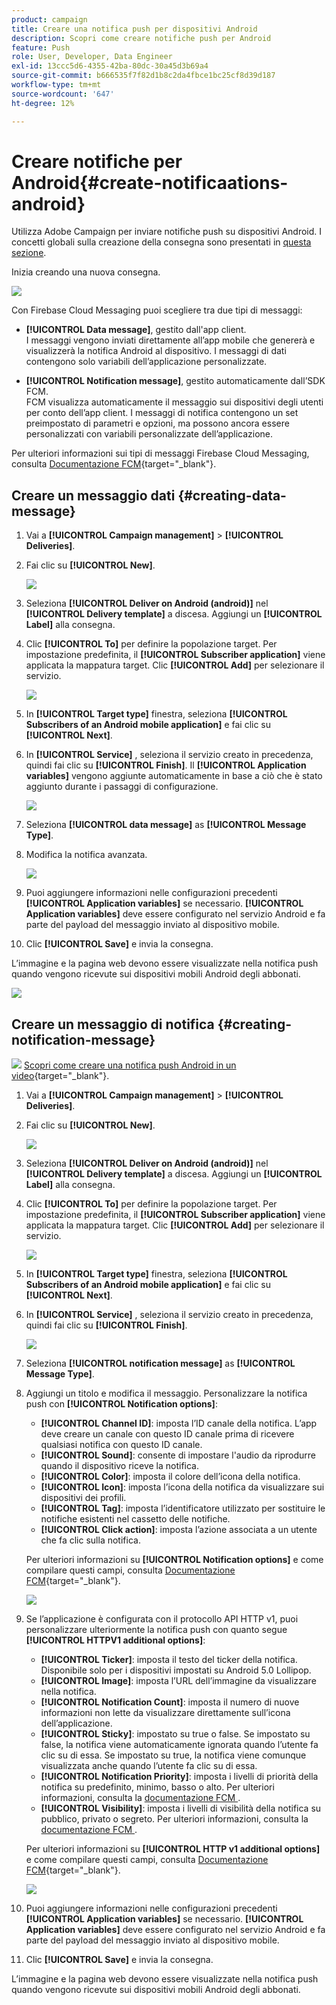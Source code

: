 ```yaml
---
product: campaign
title: Creare una notifica push per dispositivi Android
description: Scopri come creare notifiche push per Android
feature: Push
role: User, Developer, Data Engineer
exl-id: 13ccc5d6-4355-42ba-80dc-30a45d3b69a4
source-git-commit: b666535f7f82d1b8c2da4fbce1bc25cf8d39d187
workflow-type: tm+mt
source-wordcount: '647'
ht-degree: 12%

---
```


# Creare notifiche per Android{#create-notificaations-android}

Utilizza Adobe Campaign per inviare notifiche push su dispositivi Android. I concetti globali sulla creazione della consegna sono presentati in [questa sezione](steps-about-delivery-creation-steps.md).

Inizia creando una nuova consegna.

![](assets/nmac_delivery_1.png)

Con Firebase Cloud Messaging puoi scegliere tra due tipi di messaggi:

* **[!UICONTROL Data message]**, gestito dall&#39;app client.
  <br>I messaggi vengono inviati direttamente all’app mobile che genererà e visualizzerà la notifica Android al dispositivo. I messaggi di dati contengono solo variabili dell’applicazione personalizzate.

* **[!UICONTROL Notification message]**, gestito automaticamente dall’SDK FCM.
  <br> FCM visualizza automaticamente il messaggio sui dispositivi degli utenti per conto dell’app client. I messaggi di notifica contengono un set preimpostato di parametri e opzioni, ma possono ancora essere personalizzati con variabili personalizzate dell’applicazione.

Per ulteriori informazioni sui tipi di messaggi Firebase Cloud Messaging, consulta [Documentazione FCM](https://firebase.google.com/docs/cloud-messaging/concept-options#notifications_and_data_messages){target="_blank"}.


## Creare un messaggio dati {#creating-data-message}

1. Vai a **[!UICONTROL Campaign management]** > **[!UICONTROL Deliveries]**.

1. Fai clic su **[!UICONTROL New]**.

   ![](assets/nmac_android_3.png)

1. Seleziona **[!UICONTROL Deliver on Android (android)]** nel **[!UICONTROL Delivery template]** a discesa. Aggiungi un **[!UICONTROL Label]** alla consegna.

1. Clic **[!UICONTROL To]** per definire la popolazione target. Per impostazione predefinita, il **[!UICONTROL Subscriber application]** viene applicata la mappatura target. Clic **[!UICONTROL Add]** per selezionare il servizio.

   ![](assets/nmac_android_7.png)

1. In **[!UICONTROL Target type]** finestra, seleziona **[!UICONTROL Subscribers of an Android mobile application]** e fai clic su **[!UICONTROL Next]**.

1. In **[!UICONTROL Service]** , seleziona il servizio creato in precedenza, quindi fai clic su **[!UICONTROL Finish]**.
Il **[!UICONTROL Application variables]** vengono aggiunte automaticamente in base a ciò che è stato aggiunto durante i passaggi di configurazione.

   ![](assets/nmac_android_6.png)

1. Seleziona **[!UICONTROL data message]** as **[!UICONTROL Message Type]**.

1. Modifica la notifica avanzata.

   ![](assets/nmac_android_5.png)

1. Puoi aggiungere informazioni nelle configurazioni precedenti **[!UICONTROL Application variables]** se necessario. **[!UICONTROL Application variables]** deve essere configurato nel servizio Android e fa parte del payload del messaggio inviato al dispositivo mobile.

1. Clic **[!UICONTROL Save]** e invia la consegna.

L’immagine e la pagina web devono essere visualizzate nella notifica push quando vengono ricevute sui dispositivi mobili Android degli abbonati.

![](assets/nmac_android_4.png)

## Creare un messaggio di notifica {#creating-notification-message}

![](assets/do-not-localize/how-to-video.png) [Scopri come creare una notifica push Android in un video](https://experienceleague.adobe.com/docs/campaign-classic-learn/getting-started-with-push-notifications-for-android/configuring-and-sending-push-notifications.html#additional-resources){target="_blank"}.

1. Vai a **[!UICONTROL Campaign management]** > **[!UICONTROL Deliveries]**.

1. Fai clic su **[!UICONTROL New]**.

   ![](assets/nmac_android_3.png)

1. Seleziona **[!UICONTROL Deliver on Android (android)]** nel **[!UICONTROL Delivery template]** a discesa. Aggiungi un **[!UICONTROL Label]** alla consegna.

1. Clic **[!UICONTROL To]** per definire la popolazione target. Per impostazione predefinita, il **[!UICONTROL Subscriber application]** viene applicata la mappatura target. Clic **[!UICONTROL Add]** per selezionare il servizio.

   ![](assets/nmac_android_7.png)

1. In **[!UICONTROL Target type]** finestra, seleziona **[!UICONTROL Subscribers of an Android mobile application]** e fai clic su **[!UICONTROL Next]**.

1. In **[!UICONTROL Service]** , seleziona il servizio creato in precedenza, quindi fai clic su **[!UICONTROL Finish]**.

   ![](assets/nmac_android_6.png)

1. Seleziona **[!UICONTROL notification message]** as **[!UICONTROL Message Type]**.

1. Aggiungi un titolo e modifica il messaggio. Personalizzare la notifica push con **[!UICONTROL Notification options]**:

   * **[!UICONTROL Channel ID]**: imposta l’ID canale della notifica. L’app deve creare un canale con questo ID canale prima di ricevere qualsiasi notifica con questo ID canale.
   * **[!UICONTROL Sound]**: consente di impostare l&#39;audio da riprodurre quando il dispositivo riceve la notifica.
   * **[!UICONTROL Color]**: imposta il colore dell’icona della notifica.
   * **[!UICONTROL Icon]**: imposta l’icona della notifica da visualizzare sui dispositivi dei profili.
   * **[!UICONTROL Tag]**: imposta l’identificatore utilizzato per sostituire le notifiche esistenti nel cassetto delle notifiche.
   * **[!UICONTROL Click action]**: imposta l’azione associata a un utente che fa clic sulla notifica.

   Per ulteriori informazioni su **[!UICONTROL Notification options]** e come compilare questi campi, consulta [Documentazione FCM](https://firebase.google.com/docs/reference/fcm/rest/v1/projects.messages#androidnotification){target="_blank"}.

   ![](assets/nmac_android_8.png)

1. Se l’applicazione è configurata con il protocollo API HTTP v1, puoi personalizzare ulteriormente la notifica push con quanto segue **[!UICONTROL HTTPV1 additional options]**:

   * **[!UICONTROL Ticker]**: imposta il testo del ticker della notifica. Disponibile solo per i dispositivi impostati su Android 5.0 Lollipop.
   * **[!UICONTROL Image]**: imposta l’URL dell’immagine da visualizzare nella notifica.
   * **[!UICONTROL Notification Count]**: imposta il numero di nuove informazioni non lette da visualizzare direttamente sull’icona dell’applicazione.
   * **[!UICONTROL Sticky]**: impostato su true o false. Se impostato su false, la notifica viene automaticamente ignorata quando l’utente fa clic su di essa. Se impostato su true, la notifica viene comunque visualizzata anche quando l’utente fa clic su di essa.
   * **[!UICONTROL Notification Priority]**: imposta i livelli di priorità della notifica su predefinito, minimo, basso o alto. Per ulteriori informazioni, consulta la [documentazione FCM ](https://firebase.google.com/docs/reference/fcm/rest/v1/projects.messages#NotificationPriority).
   * **[!UICONTROL Visibility]**: imposta i livelli di visibilità della notifica su pubblico, privato o segreto. Per ulteriori informazioni, consulta la [documentazione FCM ](https://firebase.google.com/docs/reference/fcm/rest/v1/projects.messages#visibility).

   Per ulteriori informazioni su **[!UICONTROL HTTP v1 additional options]** e come compilare questi campi, consulta [Documentazione FCM](https://firebase.google.com/docs/reference/fcm/rest/v1/projects.messages#androidnotification){target="_blank"}.

   ![](assets/nmac_android_9.png)

1. Puoi aggiungere informazioni nelle configurazioni precedenti **[!UICONTROL Application variables]** se necessario. **[!UICONTROL Application variables]** deve essere configurato nel servizio Android e fa parte del payload del messaggio inviato al dispositivo mobile.

1. Clic **[!UICONTROL Save]** e invia la consegna.

L’immagine e la pagina web devono essere visualizzate nella notifica push quando vengono ricevute sui dispositivi mobili Android degli abbonati.
